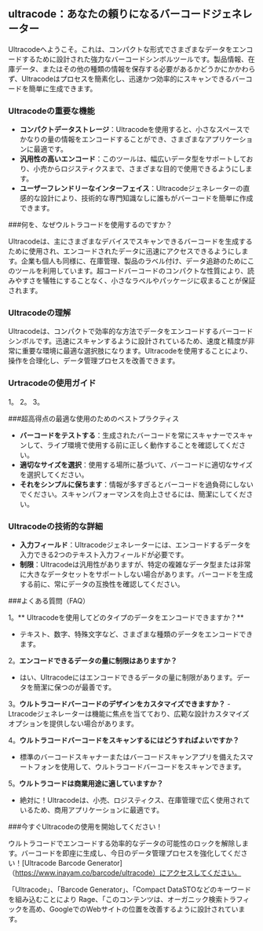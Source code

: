 ## ultracode：あなたの頼りになるバーコードジェネレーター

Ultracodeへようこそ。これは、コンパクトな形式でさまざまなデータをエンコードするために設計された強力なバーコードシンボルツールです。製品情報、在庫データ、またはその他の種類の情報を保存する必要があるかどうかにかかわらず、Ultracodeはプロセスを簡素化し、迅速かつ効率的にスキャンできるバーコードを簡単に生成できます。

### Ultracodeの重要な機能

-  **コンパクトデータストレージ**：Ultracodeを使用すると、小さなスペースでかなりの量の情報をエンコードすることができ、さまざまなアプリケーションに最適です。
-  **汎用性の高いエンコード**：このツールは、幅広いデータ型をサポートしており、小売からロジスティクスまで、さまざまな目的で使用できるようにします。
-  **ユーザーフレンドリーなインターフェイス**：Ultracodeジェネレーターの直感的な設計により、技術的な専門知識なしに誰もがバーコードを簡単に作成できます。

###何を、なぜウルトラコードを使用するのですか？

Ultracodeは、主にさまざまなデバイスでスキャンできるバーコードを生成するために使用され、エンコードされたデータに迅速にアクセスできるようにします。企業も個人も同様に、在庫管理、製品のラベル付け、データ追跡のためにこのツールを利用しています。超コードバーコードのコンパクトな性質により、読みやすさを犠牲にすることなく、小さなラベルやパッケージに収まることが保証されます。

### Ultracodeの理解

Ultracodeは、コンパクトで効率的な方法でデータをエンコードするバーコードシンボルです。迅速にスキャンするように設計されているため、速度と精度が非常に重要な環境に最適な選択肢になります。Ultracodeを使用することにより、操作を合理化し、データ管理プロセスを改善できます。

### Urtracodeの使用ガイド

1。
2。
3。

###超高得点の最適な使用のためのベストプラクティス

-  **バーコードをテストする**：生成されたバーコードを常にスキャナーでスキャンして、ライブ環境で使用する前に正しく動作することを確認してください。
-  **適切なサイズを選択**：使用する場所に基づいて、バーコードに適切なサイズを選択してください。
-  **それをシンプルに保ちます**：情報が多すぎるとバーコードを過負荷にしないでください。スキャンパフォーマンスを向上させるには、簡潔にしてください。

### Ultracodeの技術的な詳細

-  **入力フィールド**：Ultracodeジェネレーターには、エンコードするデータを入力できる2つのテキスト入力フィールドが必要です。
-  **制限**：Ultracodeは汎用性がありますが、特定の複雑なデータ型または非常に大きなデータセットをサポートしない場合があります。バーコードを生成する前に、常にデータの互換性を確認してください。

###よくある質問（FAQ）

1。** Ultracodeを使用してどのタイプのデータをエンコードできますか？**
- テキスト、数字、特殊文字など、さまざまな種類のデータをエンコードできます。

2。**エンコードできるデータの量に制限はありますか？**
- はい、Ultracodeにはエンコードできるデータの量に制限があります。データを簡潔に保つのが最善です。

3。**ウルトラコードバーコードのデザインをカスタマイズできますか？**
-Ltracodeジェネレーターは機能に焦点を当てており、広範な設計カスタマイズオプションを提供しない場合があります。

4。**ウルトラコードバーコードをスキャンするにはどうすればよいですか？**
- 標準のバーコードスキャナーまたはバーコードスキャンアプリを備えたスマートフォンを使用して、ウルトラコードバーコードをスキャンできます。

5。**ウルトラコードは商業用途に適していますか？**
- 絶対に！Ultracodeは、小売、ロジスティクス、在庫管理で広く使用されているため、商用アプリケーションに最適です。

###今すぐUltracodeの使用を開始してください！

ウルトラコードでエンコードする効率的なデータの可能性のロックを解除します。バーコードを即座に生成し、今日のデータ管理プロセスを強化してください！[Ultracode Barcode Generator]（https://www.inayam.co/barcode/ultracode）にアクセスしてください。

「Ultracode」、「Barcode Generator」、「Compact DataSTOなどのキーワードを組み込むことにより Rage、「このコンテンツは、オーガニック検索トラフィックを高め、GoogleでのWebサイトの位置を改善するように設計されています。